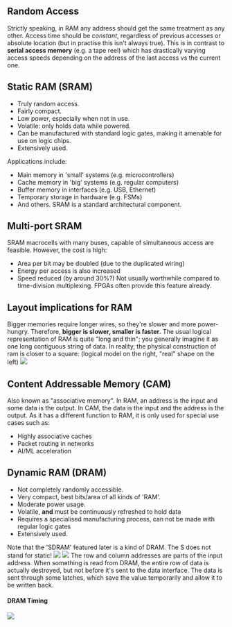 ## Random Access
Strictly speaking, in RAM any address should get the same treatment as any other. Access time should be *constant*, regardless of previous accesses or absolute location (but in practise this isn't always true).
This is in contrast to **serial access memory** (e.g. a tape reel) which has drastically varying access speeds depending on the address of the last access vs the current one.
## Static RAM (SRAM)
- Truly random access.
- Fairly compact.
- Low power, especially when not in use.
- Volatile: only holds data while powered.
- Can be manufactured with standard logic gates, making it amenable for use on logic chips.
- Extensively used.

Applications include:
- Main memory in 'small' systems (e.g. microcontrollers)
- Cache memory in 'big' systems (e.g. regular computers)
- Buffer memory in interfaces (e.g. USB, Ethernet)
- Temporary storage in hardware (e.g. FSMs)
- And others.
SRAM is a standard architectural component.
## Multi-port SRAM
SRAM macrocells with many buses, capable of simultaneous access are feasible.
However, the cost is high:
- Area per bit may be doubled (due to the duplicated wiring)
- Energy per access is also increased
- Speed reduced (by around 30%?)
Not usually worthwhile compared to time-division multiplexing.
FPGAs often provide this feature already.
## Layout implications for RAM
Bigger memories require longer wires, so they're slower and more power-hungry. Therefore, **bigger is slower, smaller is faster**.
The usual logical representation of RAM is quite "long and thin"; you generally imagine it as one long contiguous string of data. In reality, the physical construction of ram is closer to a square: (logical model on the right, "real" shape on the left)
![](Pasted%20image%2020230216134343.png)
## Content Addressable Memory (CAM)
Also known as "associative memory". In RAM, an address is the input and some data is the output. In CAM, the data is the input and the address is the output.
As it has a different function to RAM, it is only used for special use cases such as:
- Highly associative caches
- Packet routing in networks
- AI/ML acceleration
## Dynamic RAM (DRAM)
- Not completely randomly accessible.
- Very compact, best bits/area of all kinds of 'RAM'.
- Moderate power usage.
- Volatile, **and** must be continuously refreshed to hold data
- Requires a specialised manufacturing process, can not be made with regular logic gates
- Extensively used.

Note that the 'SDRAM' featured later is a kind of DRAM. The S does not stand for static!
![](Pasted%20image%2020230222112020.png)
![](Pasted%20image%2020230222112140.png)
The row and column addresses are parts of the input address. When something is read from DRAM, the entire row of data is actually destroyed, but not before it's sent to the data interface. The data is sent through some latches, which save the value temporarily and allow it to be written back. 
#### DRAM Timing
![](Pasted%20image%2020230222112706.png)
